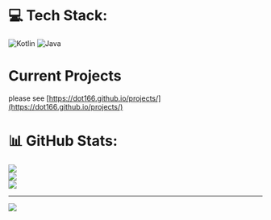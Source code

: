 
# 💻 Tech Stack:
![Kotlin](https://img.shields.io/badge/kotlin-%237F52FF.svg?style=for-the-badge&logo=kotlin&logoColor=white) ![Java](https://img.shields.io/badge/java-%23ED8B00.svg?style=for-the-badge&logo=openjdk&logoColor=white)

# Current Projects 

please see [https://dot166.github.io/projects/](https://dot166.github.io/projects/)

# 📊 GitHub Stats:
![](https://github-readme-stats.vercel.app/api?username=dot166&theme=dark&hide_border=false&include_all_commits=true&count_private=false)<br/>
![](https://github-readme-streak-stats.herokuapp.com/?user=dot166&theme=dark&hide_border=false)<br/>
![](https://github-readme-stats.vercel.app/api/top-langs/?username=dot166&theme=dark&hide_border=false&include_all_commits=true&count_private=true)

---
[![](https://visitcount.itsvg.in/api?id=dot166&icon=0&color=0)](https://visitcount.itsvg.in)
